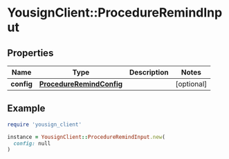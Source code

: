 # YousignClient::ProcedureRemindInput

## Properties

| Name | Type | Description | Notes |
| ---- | ---- | ----------- | ----- |
| **config** | [**ProcedureRemindConfig**](ProcedureRemindConfig.md) |  | [optional] |

## Example

```ruby
require 'yousign_client'

instance = YousignClient::ProcedureRemindInput.new(
  config: null
)
```

